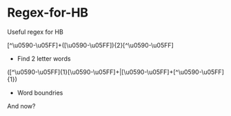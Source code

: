 # Regex-for-HB
Useful regex for HB

[^\u0590-\u05FF]+([\u0590-\u05FF]){2}[^\u0590-\u05FF]
* Find 2 letter words

([^\u0590-\u05FF]{1}[\u0590-\u05FF]+|[\u0590-\u05FF]+[^\u0590-\u05FF]{1})
* Word boundries

And now?
